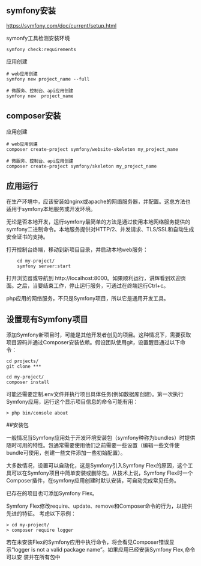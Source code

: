 ## symfony安装

https://symfony.com/doc/current/setup.html

symonfy工具检测安装环境

```
symfony check:requirements
```

应用创建

```
# web应用创建
symfony new project_name --full

# 微服务、控制台、api应用创建
symfony new  project_name
```

## composer安装

应用创建

```
# web应用创建
composer create-project symfony/website-skeleton my_project_name

# 微服务、控制台、api应用创建
composer create-project symfony/skeleton my_project_name
```

## 应用运行

在生产环境中，应该安装如nginx或apache的网络服务器，并配置。这总方法也适用于symfony本地服务或开发环境。

无论是否本地开发，运行symfony最简单的方法是通过使用本地网络服务提供的symfony二进制命令。本地服务提供对HTTP/2、并发请求、TLS/SSL和自动生成安全证书的支持。

打开控制台终端，移动到新项目目录，并启动本地web服务：

```
	cd my-project/
	symfony server:start
```
打开浏览器或导航到 http://localhost:8000。如果顺利运行，讲辉看到欢迎页面。之后，当要结束工作，停止运行服务，可通过在终端运行Ctrl+c。

php应用的网络服务，不只是Symfony项目，所以它是通用开发工具。

## 设置现有Symfony项目

添加Symfony新项目时，可能是其他开发者创见的项目。这种情况下，需要获取项目源码并通过Composer安装依赖。假设团队使用git，设置醒目通过以下命令：

```
cd projects/
git clone ***

cd my-project/
composer install
```

可能还需要定制.env文件并执行项目具体任务(例如数据库创建)。第一次执行Symfony应用，运行这个显示项目信息的命令可能有用：

```
> php bin/console about
```
##安装包

一般情况当Symfony应用处于开发环境安装包（symfony种称为bundles）时提供随时可用的特性。包通常需要使用他们之前需要一些设置（编辑一些文件使bundle可使用，创建一些文件添加一些初始配置）。

大多数情况，设置可以自动化，这是Symfony引入Symfony Flex的原因，这个工具可以在Symfony项目中简单安装或删除包。从技术上说，Symfony Flex时一个Composer插件，在symfony应用创建时默认安装，可自动完成常见任务。

已存在的项目也可添加Symfony Flex。

Symfony Flex修改require、update、remove和Composer命令的行为，以提供先进的特征。
考虑以下示例：

```
> cd my-project/
> composer require logger
```
若在未安装Flex的Symfony应用中执行命令，将会看见Composer错误显示“logger is not a valid package name”。如果应用已经安装Symfony Flex,命令可以安
装并在所有包中
